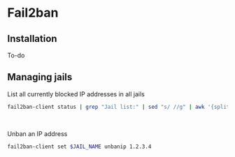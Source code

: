 # Fail2ban

## Installation

To-do

## Managing jails

List all currently blocked IP addresses in all jails

```bash
fail2ban-client status | grep "Jail list:" | sed "s/ //g" | awk '{split($2,a,",");for(i in a) system("fail2ban-client status " a[i])}' | grep "Status\|IP list"
```

<br>

Unban an IP address

```bash
fail2ban-client set $JAIL_NAME unbanip 1.2.3.4
```
